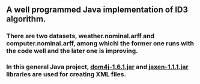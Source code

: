 ##  A well programmed Java implementation of ID3 algorithm.

###  There are two datasets, weather.nominal.arff and computer.nominal.arff, among whichi the former one runs with the code well and the later one is improving.

###  In this general Java project, [dom4j-1.6.1.jar](sourceforge.net/projects/dom4j/files/dom4j/1.6.1) and [jaxen-1.1.1.jar](mavenrepository.com/artiface/jaxen/jaxen/1.1.1) libraries are used for creating XML files.
